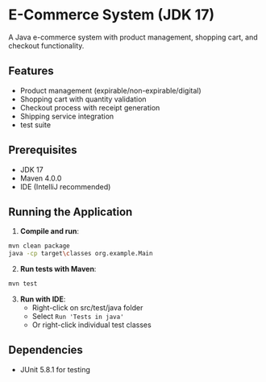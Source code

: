 # E-Commerce System (JDK 17)

A Java e-commerce system with product management, shopping cart, and checkout functionality.

## Features

- Product management (expirable/non-expirable/digital)
- Shopping cart with quantity validation
- Checkout process with receipt generation
- Shipping service integration
- test suite

## Prerequisites

- JDK 17
- Maven 4.0.0
- IDE (IntelliJ recommended)


## Running the Application

1. **Compile and run**:
```bash
mvn clean package
java -cp target\classes org.example.Main
```

2. **Run tests with Maven**:
```bash
mvn test
```
3. **Run with IDE**:
   - Right-click on src/test/java folder
   - Select `Run 'Tests in java'`
   - Or right-click individual test classes

## Dependencies
- JUnit 5.8.1 for testing